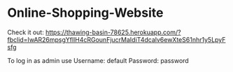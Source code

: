 # Online-Shopping-Website

Check it out: https://thawing-basin-78625.herokuapp.com/?fbclid=IwAR26mpsgYfllH4cRGounFjucrMaIdiT4dcalv6ewXteS61nhr1y5LpyFsfg

To log in as admin use
Username: default
Password: password

